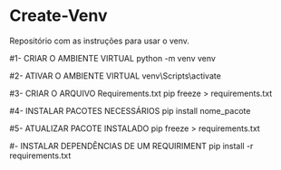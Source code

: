 # Create-Venv
Repositório com as instruções para usar o venv.


#1- CRIAR O AMBIENTE VIRTUAL
python -m venv venv

#2- ATIVAR O AMBIENTE VIRTUAL
venv\Scripts\activate

#3- CRIAR O ARQUIVO Requirements.txt
pip freeze > requirements.txt

#4- INSTALAR PACOTES NECESSÁRIOS
pip install nome_pacote

#5- ATUALIZAR PACOTE INSTALADO
pip freeze > requirements.txt

#- INSTALAR DEPENDÊNCIAS DE UM REQUIRIMENT
pip install -r requirements.txt


